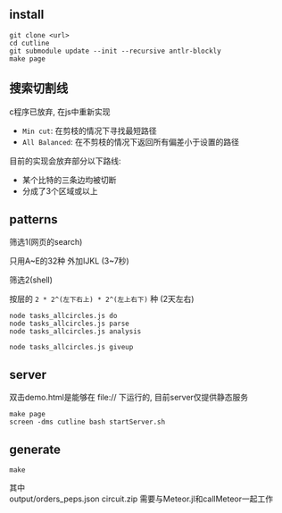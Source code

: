 ## install

```shell
git clone <url>
cd cutline
git submodule update --init --recursive antlr-blockly
make page
```

## 搜索切割线

c程序已放弃, 在js中重新实现

+ `Min cut`: 在剪枝的情况下寻找最短路径
+ `All Balanced`: 在不剪枝的情况下返回所有偏差小于设置的路径

目前的实现会放弃部分以下路线:
+ 某个比特的三条边均被切断
+ 分成了3个区域或以上

## patterns

筛选1(网页的search)

只用A~E的32种 外加IJKL (3~7秒)

筛选2(shell)

按层的 `2 * 2^(左下右上) * 2^(左上右下)` 种 (2天左右)

```shell
node tasks_allcircles.js do
node tasks_allcircles.js parse
node tasks_allcircles.js analysis

node tasks_allcircles.js giveup
```

## server

双击demo.html是能够在 file:// 下运行的, 目前server仅提供静态服务

```shell
make page
screen -dms cutline bash startServer.sh
```

## generate

```shell
make
```

其中  
output/orders_peps.json circuit.zip 需要与Meteor.jl和callMeteor一起工作
